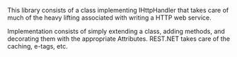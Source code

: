 This library consists of a class implementing IHttpHandler that takes care of much of the heavy lifting associated with writing a HTTP web service.

Implementation consists of simply extending a class, adding methods, and decorating them with the appropriate Attributes.  REST.NET takes care of the caching, e-tags, etc.